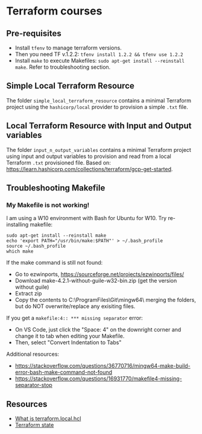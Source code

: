 # Terraform courses

## Pre-requisites
- Install `tfenv` to manage terraform versions.
- Then you need TF v.1.2.2: `tfenv install 1.2.2 && tfenv use 1.2.2`
- Install `make` to execute Makefiles: `sudo apt-get install --reinstall make`. Refer to troubleshooting section.
## Simple Local Terraform Resource
The folder `simple_local_terraform_resource` contains a minimal Terraform project using the `hashicorp/local` provider to provision a simple `.txt` file.

## Local Terraform Resource with Input and Output variables
The folder `input_n_output_variables` contains a minimal Terraform project using input and output variables to provision and read from a local Terraform `.txt` provisioned file.
Based on: https://learn.hashicorp.com/collections/terraform/gcp-get-started.

## Troubleshooting Makefile

### My Makefile is not working!
I am using a W10 environment with Bash for Ubuntu for W10. Try re-installing makefile:
```
sudo apt-get install --reinstall make
echo 'export PATH="/usr/bin/make:$PATH"' > ~/.bash_profile
source ~/.bash_profile
which make
```

If the make command is still not found:
- Go to ezwinports, https://sourceforge.net/projects/ezwinports/files/
- Download make-4.2.1-without-guile-w32-bin.zip (get the version without guile)
- Extract zip
- Copy the contents to C:\ProgramFiles\Git\mingw64\ merging the folders, but do NOT overwrite/replace any exisiting files.

If you get a `makefile:4:: *** missing separator` error:
- On VS Code, just click the "Space: 4" on the downright corner and change it to tab when editing your Makefile.
- Then, select "Convert Indentation to Tabs" 

Additional resources:
- https://stackoverflow.com/questions/36770716/mingw64-make-build-error-bash-make-command-not-found
- https://stackoverflow.com/questions/16931770/makefile4-missing-separator-stop

## Resources
- [What is terraform.local.hcl](https://www.terraform.io/language/files/dependency-lock)
- [Terraform state](https://www.terraform.io/language/state)